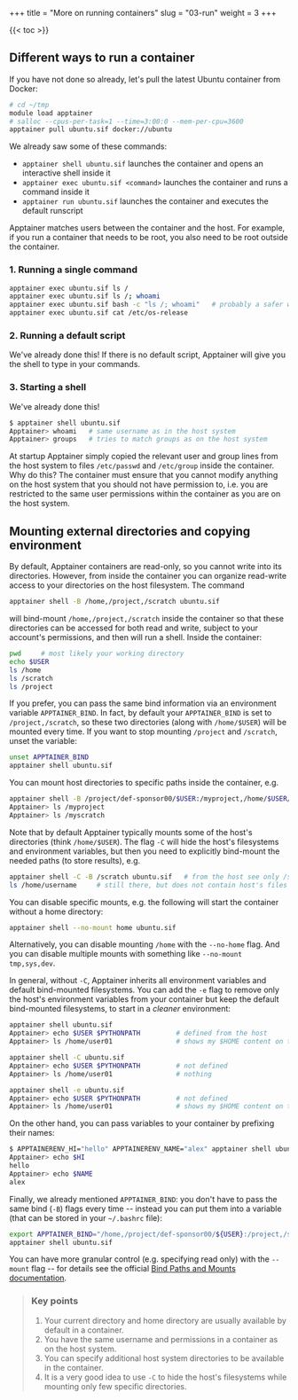 +++
title = "More on running containers"
slug = "03-run"
weight = 3
+++

{{< toc >}}

## Different ways to run a container

If you have not done so already, let's pull the latest Ubuntu container from Docker:

```sh
# cd ~/tmp
module load apptainer
# salloc --cpus-per-task=1 --time=3:00:0 --mem-per-cpu=3600
apptainer pull ubuntu.sif docker://ubuntu
```

We already saw some of these commands:

- `apptainer shell ubuntu.sif` launches the container and opens an interactive shell inside it
- `apptainer exec ubuntu.sif <command>` launches the container and runs a command inside it
- `apptainer run ubuntu.sif` launches the container and executes the default runscript

Apptainer matches users between the container and the host. For example, if you run a container that needs
to be root, you also need to be root outside the container.

### 1. Running a single command

```sh
apptainer exec ubuntu.sif ls /
apptainer exec ubuntu.sif ls /; whoami
apptainer exec ubuntu.sif bash -c "ls /; whoami"   # probably a safer way
apptainer exec ubuntu.sif cat /etc/os-release
```

### 2. Running a default script

We've already done this! If there is no default script, Apptainer will give you the shell to type in your
commands.

### 3. Starting a shell

We've already done this!

```sh
$ apptainer shell ubuntu.sif
Apptainer> whoami   # same username as in the host system
Apptainer> groups   # tries to match groups as on the host system
```

At startup Apptainer simply copied the relevant user and group lines from the host system to files
`/etc/passwd` and `/etc/group` inside the container. Why do this? The container must ensure that you cannot
modify anything on the host system that you should not have permission to, i.e. you are restricted to the same
user permissions within the container as you are on the host system.

## Mounting external directories and copying environment

By default, Apptainer containers are read-only, so you cannot write into its directories. However, from
inside the container you can organize read-write access to your directories on the host filesystem. The
command

```sh
apptainer shell -B /home,/project,/scratch ubuntu.sif
```

will bind-mount `/home,/project,/scratch` inside the container so that these directories can be accessed for
both read and write, subject to your account's permissions, and then will run a shell. Inside the container:

```sh
pwd     # most likely your working directory
echo $USER
ls /home
ls /scratch
ls /project
```




If you prefer, you can pass the same bind information via an environment variable `APPTAINER_BIND`. In fact,
by default your `APPTAINER_BIND` is set to `/project,/scratch`, so these two directories (along with
`/home/$USER`) will be mounted every time. If you want to stop mounting `/project` and `/scratch`, unset the
variable:

```sh
unset APPTAINER_BIND
apptainer shell ubuntu.sif
```






You can mount host directories to specific paths inside the container, e.g.

```sh
apptainer shell -B /project/def-sponsor00/$USER:/myproject,/home/$USER/scratch:/myscratch ubuntu.sif
Apptainer> ls /myproject
Apptainer> ls /myscratch
```

Note that by default Apptainer typically mounts some of the host's directories (think `/home/$USER`). The flag
`-C` will hide the host's filesystems and environment variables, but then you need to explicitly bind-mount
the needed paths (to store results), e.g.

```sh
apptainer shell -C -B /scratch ubuntu.sif   # from the host see only /scratch
ls /home/username     # still there, but does not contain host's files and directories
```

<!-- The reason is that it needs some space to store temporary files that get generated along the way, access some -->
<!-- host's system files, and also provide space in `/home` to store your data. -->

You can disable specific mounts, e.g. the following will start the container without a home directory:

```sh
apptainer shell --no-mount home ubuntu.sif
```

Alternatively, you can disable mounting `/home` with the `--no-home` flag. And you can disable multiple mounts
with something like `--no-mount tmp,sys,dev`.

In general, without `-C`, Apptainer inherits all environment variables and default bind-mounted
filesystems. You can add the `-e` flag to remove only the host's environment variables from your container but
keep the default bind-mounted filesystems, to start in a *cleaner* environment:

```sh
apptainer shell ubuntu.sif
Apptainer> echo $USER $PYTHONPATH         # defined from the host
Apptainer> ls /home/user01                # shows my $HOME content on the host

apptainer shell -C ubuntu.sif
Apptainer> echo $USER $PYTHONPATH         # not defined
Apptainer> ls /home/user01                # nothing

apptainer shell -e ubuntu.sif
Apptainer> echo $USER $PYTHONPATH         # not defined
Apptainer> ls /home/user01                # shows my $HOME content on the host
```

On the other hand, you can pass variables to your container by prefixing their names:

```sh
$ APPTAINERENV_HI="hello" APPTAINERENV_NAME="alex" apptainer shell ubuntu.sif
Apptainer> echo $HI
hello
Apptainer> echo $NAME
alex
```

Finally, we already mentioned `APPTAINER_BIND`: you don't have to pass the same bind (`-B`) flags every time
-- instead you can put them into a variable (that can be stored in your `~/.bashrc` file):

```sh
export APPTAINER_BIND="/home,/project/def-sponsor00/${USER}:/project,/scratch/${USER}:/scratch"
apptainer shell ubuntu.sif
```

You can have more granular control (e.g. specifying read only) with the `--mount` flag -- for details see the
official
[Bind Paths and Mounts documentation](https://sylabs.io/guides/latest/user-guide/bind_paths_and_mounts.html).

> ### Key points
> 1. Your current directory and home directory are usually available by default in a container.
> 1. You have the same username and permissions in a container as on the host system.
> 1. You can specify additional host system directories to be available in the container.
> 1. It is a very good idea to use `-C` to hide the host's filesystems while mounting only few specific
>    directories.
